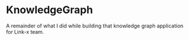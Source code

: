 # KnowledgeGraph

A remainder of what I did while building that knowledge graph application for Link-x team.
